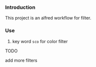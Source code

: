 ### Introduction

This project is an alfred workflow for filter.

### Use

1. key word `sco` for color filter

TODO 

add more filters